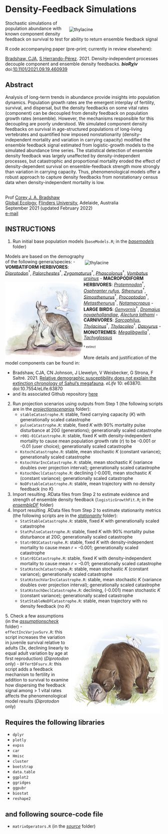 # Density-Feedback Simulations

<img align="right" src="www/Thylacoleo carnifex.png" alt="thylacine" width="300" style="margin-top: 20px">

Stochastic simulations of population abundance with known component density feedback on survival to test for ability to return ensemble feedback signal

R code accompanying paper (pre-print; currently in review elsewhere):

<a href="http://scholar.google.com.au/citations?sortby=pubdate&hl=en&user=1sO0O3wAAAAJ&view_op=list_works">Bradshaw, CJA</a>, <a href="https://scholar.google.com.au/citations?hl=en&user=-BSGg1MAAAAJ">S Herrando-Pérez</a>. 2021. Density-independent processes decouple component and ensemble density feedbacks. <em><strong>bioRχiv</strong></em> doi:<a href="http://doi.org/10.1101/2021.09.19.460939">10.1101/2021.09.19.460939</a>

## Abstract
Analysis of long-term trends in abundance provide insights into population dynamics. Population growth rates are the emergent interplay of fertility, survival, and dispersal, but the density feedbacks on some vital rates (component) can be decoupled from density feedback on population growth rates (ensemble). However, the mechanisms responsible for this decoupling are poorly understood. We simulated component density feedbacks on survival in age-structured populations of long-living vertebrates and quantified how imposed nonstationarity (density-independent mortality and variation in carrying capacity) modified the ensemble feedback signal estimated from logistic-growth models to the simulated abundance time series. The statistical detection of ensemble density feedback was largely unaffected by density-independent processes, but catastrophic and proportional mortality eroded the effect of density-dependent survival on ensemble-feedback strength more strongly than variation in carrying capacity. Thus, phenomenological models offer a robust approach to capture density feedbacks from nonstationary census data when density-independent mortality is low.

<br>
Prof <a href="http://scholar.google.com.au/citations?sortby=pubdate&hl=en&user=1sO0O3wAAAAJ&view_op=list_works">Corey J. A. Bradshaw</a> <br>
<a href="http://globalecologyflinders.com" target="_blank">Global Ecology</a>, <a href="http://flinders.edu.au" target="_blank">Flinders University</a>, Adelaide, Australia <br>
September 2021 (updated February 2022) <br>
<a href=mailto:corey.bradshaw@flinders.edu.au>e-mail</a> <br>

## INSTRUCTIONS

1. Run initial base population models (<code>baseModels.R</code>; in the <a href="https://github.com/cjabradshaw/DensityFeedbackSims/tree/main/basemodels"><em>basemodels</em></a> folder)

<img align="right" src="www/Palorchestes.png" alt="thylacine" width="250" style="margin-top: 20px">
Models are based on the demography of the following genera/species:
- <strong>VOMBATIFORM HERBIVORES</strong>: <a href="https://australian.museum/learn/australia-over-time/extinct-animals/diprotodon-optatum/"><i>Diprotodon</i></a><sup>†</sup>, <a href="https://australian.museum/learn/animals/mammals/palorchestes-azeal/"><i>Palorchestes</i></a><sup>†</sup>, <a href="http://www.megafauna.com.au/view/megafauna/zygomaturus-trilobus"><i>Zygomaturus</i></a><sup>†</sup>, <a href="http://www.seamonsters.qm.qld.gov.au/sitecore/content/QM%20Micro/Project%20DIG/Home/research/tropical-megafauna/species/phascolonus"><i>Phascolonus</i></a><sup>†</sup>, <a href="https://australian.museum/learn/animals/mammals/common-wombat/"><i>Vombatus ursinus</i></a>
<img align="left" src="www/Simosthenurus occidentalis.png" alt="thylacine" width="250" style="margin-top: 20px">
- <strong>MACROPODIFORM HERBIVORES</strong>: <a href="http://www.seamonsters.qm.qld.gov.au/sitecore/content/QM%20Micro/Project%20DIG/Home/research/tropical-megafauna/species/protemnodon"><i>Protemnodon</i></a><sup>†</sup>, <a href="https://australian.museum/learn/animals/mammals/red-kangaroo/"><i>Osphranter rufus</i></a>, <a href="https://en.wikipedia.org/wiki/Sthenurus"><i>Sthenurus</i></a><sup>†</sup>, <a href="http://www.megafauna.com.au/view/megafauna/simosthenurus-occidentalis"><i>Simosthenurus</i></a><sup>†</sup>, <a href="https://australian.museum/learn/australia-over-time/extinct-animals/procoptodon-goliah/"><i>Procoptodon</i></a><sup>†</sup>, <a href="https://en.wikipedia.org/wiki/Sthenurinae"><i>Metasthenurus</i></a><sup>†</sup>, <a href="https://bie.ala.org.au/species/urn:lsid:biodiversity.org.au:afd.taxon:4bd05bcb-614d-40b0-b81f-75ac14ea4afd"><i>Notamacropus</i></a>
- <strong>LARGE BIRDS</strong>: <a href="https://australian.museum/learn/australia-over-time/extinct-animals/genyornis-newtoni/"><i>Genyornis</i></a><sup>†</sup>, <a href="https://www.birdlife.org.au/bird-profile/emu"><i>Dromaius novaehollandiae</i></a>, <a href="https://www.birdlife.org.au/bird-profile/australian-brush-turkey"><i>Alectura lathami</i></a>
- <strong>CARNIVORES</strong>: <a href="https://australian.museum/learn/animals/mammals/tasmanian-devil/"><i>Sarcophilus</i></a>, <a href="https://australian.museum/learn/australia-over-time/extinct-animals/the-thylacine/"><i>Thylacinus</i></a><sup>†</sup>, <a href="https://australian.museum/learn/animals/mammals/thylacoleo-carnifex/"><i>Thylacoleo</i></a><sup>†</sup>, <a href="https://australian.museum/learn/animals/mammals/spotted-tailed-quoll/"><i>Dasyurus</i></a>
- <strong>MONOTREMES</strong>: <a href="https://www.artistwd.com/joyzine/australia/articles/megafauna/megalibgwilia_ramsayi.php"><i>Megalibgwilia</i></a><sup>†</sup>, <a href="https://www.bushheritage.org.au/species/echidna"><i>Tachyglossus</i></a>

<sup><small>† extinct</small></sup>

More details and justification of the model components can be found in:
- Bradshaw, CJA, CN Johnson, J Llewelyn, V Weisbecker, G Strona, F Saltré. 2021. <a href="http://doi.org/10.7554/eLife.63870">Relative demographic susceptibility does not explain the extinction chronology of Sahul’s megafauna</a>. <em>eLife</em> 10: e63870. doi:10.7554/eLife.63870
- and its associated Github repository <a href="https://github.com/cjabradshaw/MegafaunaSusceptibility">here</a>
    
2. Run projection scenarios using outputs from Step 1 (the following scripts are in the <a href="https://github.com/cjabradshaw/DensityFeedbackSims/tree/main/projectionscenarios"><em>projectionscenarios</em></a> folder):
    - <code>stableCatastrophe.R</code>: stable, fixed carrying capacity (<em>K</em>) with generationally scaled catastrophe
    - <code>pulseCatastrophe.R</code>: stable, fixed <em>K</em> with 90% mortality pulse disturbance at 20<em>G</em> (generations); generationally scaled catastrophe
    - <code>r001-01Catastrophe.R</code>: stable, fixed <em>K</em> with density-independent mortality to cause mean population growth rate (<em>r</em>) to be -0.001 or -0.01 (user choice); generationally scaled catastrophe
    - <code>KstochCatastrophe.R</code>: stable, mean stochastic <em>K</em> (constant variance); generationally scaled catastrophe
    - <code>KstochVarIncCatastrophe.R</code>: stable, mean stochastic <em>K</em> (variance doubles over projection interval); generationally scaled catastrophe
    - <code>KstochDeclCatastrophe.R</code>: declining (-0.001), mean stochastic <em>K</em> (constant variance); generationally scaled catastrophe
    - <code>NoDFstableCatastrophe.R</code>: stable, mean trajectory with no density feedback (no <em>K</em>)
3. Import resulting .RData files from Step 2 to estimate evidence and strength of ensemble density feedback (<code>logisticGrowthFit.R</code>; in the <a href="https://github.com/cjabradshaw/DensityFeedbackSims/tree/main/ensembleDF"><em>ensembleDF</em></a> folder)
4. Import resulting .RData files from Step 2 to estimate stationarity metrics (the following scripts are in the <a href="https://github.com/cjabradshaw/DensityFeedbackSims/tree/main/stationarity"><em>stationarity</em></a> folder):
    - <code>StatStableCatastrophe.R</code>: stable, fixed <em>K</em> with generationally scaled catastrophe
    - <code>StatPulseCatastrophe.R</code>: stable, fixed <em>K</em> with 90% mortality pulse disturbance at 20<em>G</em>; generationally scaled catastrophe
    - <code>Statr001Catastrophe.R</code>: stable, fixed <em>K</em> with density-independent mortality to cause mean <em>r</em> = -0.001; generationally scaled catastrophe
    - <code>Statr01Catastrophe.R</code>: stable, fixed <em>K</em> with density-independent mortality to cause mean <em>r</em> = -0.01; generationally scaled catastrophe
    - <code>StatKstochCatastrophe.R</code>: stable, mean stochastic <em>K</em> (constant variance); generationally scaled catastrophe
    - <code>StatKstochVarIncCatastrophe.R</code>: stable, mean stochastic <em>K</em> (variance doubles over projection interval); generationally scaled catastrophe
    - <code>StatKstochDeclCatastrophe.R</code>: declining, (-0.001) mean stochastic <em>K</em> (constant variance); generationally scaled catastrophe
    - <code>StatStableNoDFCatastrophe.R</code>: stable, mean trajectory with no density feedback (no <em>K</em>)
<img align="right" src="www/Diprotodon 2.png" alt="thylacine" width="300" style="margin-top: 20px">
5. Check a few assumptions (in the <a href="https://github.com/cjabradshaw/DensityFeedbackSims/tree/main/assumptionscheck"><em>assumptionscheck</em></a> folder)
    - <code>effectIncVarjuvSurv.R</code>: this script increases the variation in juvenile survival relative to adults (3x, declining linearly to equal adult variation by age at first reproduction) (<em>Diprotodon</em> only)
    -  <code>DFfertDFsurv.R</code>: this script adds a feedback mechanism to fertility in addition to survival to examine how dispersing the feedback signal among > 1 vital rates affects the phenomenological model results (<em>Diprotodon</em> only)


## Requires the following libraries
- <code>dplyr</code>
- <code>plotly</code>
- <code>expss</code>
- <code>car</code>
- <code>Hmisc</code>
- <code>cluster</code>
- <code>bootstrap</code>
- <code>data.table</code>
- <code>ggplot2</code>
- <code>ggridges</code>
- <code>ggpubr</code>
- <code>biostat</code>
- <code>reshape2</code>

## and following source-code file
- <code>matrixOperators.R</code> (in the <a href="https://github.com/cjabradshaw/DensityFeedbackSims/tree/main/source"><em>source</em></a> folder)




